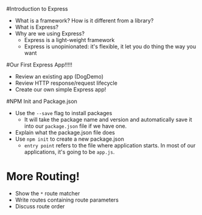 #Introduction to Express

* What is a framework? How is it different from a library?
* What is Express?  
* Why are we using Express?
	* Express is a light-weight framework
	* Express is unopinionated: it's flexible, it let you do thing the way you want

#Our First Express App!!!!!

* Review an existing app (DogDemo)
* Review HTTP response/request lifecycle
* Create our own simple Express app!

#NPM Init and Package.json

* Use the `--save` flag to install packages
	* It will take the package name and version and automatically save it into our `package.json` file if we have one.
* Explain what the package.json file does
* Use `npm init` to create a new package.json
	* `entry point` refers to the file where application starts. In most of our applications, it's going to be `app.js`.


# More Routing!

* Show the `*` route matcher
* Write routes containing route parameters
* Discuss route order